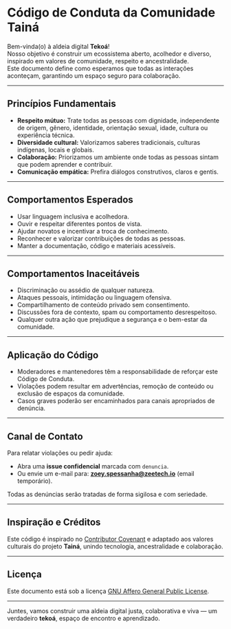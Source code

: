 # Código de Conduta da Comunidade Tainá

Bem-vinda(o) à aldeia digital **Tekoá**!  
Nosso objetivo é construir um ecossistema aberto, acolhedor e diverso, inspirado em valores de comunidade, respeito e ancestralidade.  
Este documento define como esperamos que todas as interações aconteçam, garantindo um espaço seguro para colaboração.

---

## Princípios Fundamentais

- **Respeito mútuo:** Trate todas as pessoas com dignidade, independente de origem, gênero, identidade, orientação sexual, idade, cultura ou experiência técnica.
- **Diversidade cultural:** Valorizamos saberes tradicionais, culturas indígenas, locais e globais.
- **Colaboração:** Priorizamos um ambiente onde todas as pessoas sintam que podem aprender e contribuir.
- **Comunicação empática:** Prefira diálogos construtivos, claros e gentis.

---

## Comportamentos Esperados

- Usar linguagem inclusiva e acolhedora.
- Ouvir e respeitar diferentes pontos de vista.
- Ajudar novatos e incentivar a troca de conhecimento.
- Reconhecer e valorizar contribuições de todas as pessoas.
- Manter a documentação, código e materiais acessíveis.

---

## Comportamentos Inaceitáveis

- Discriminação ou assédio de qualquer natureza.
- Ataques pessoais, intimidação ou linguagem ofensiva.
- Compartilhamento de conteúdo privado sem consentimento.
- Discussões fora de contexto, spam ou comportamento desrespeitoso.
- Qualquer outra ação que prejudique a segurança e o bem-estar da comunidade.

---

## Aplicação do Código

- Moderadores e mantenedores têm a responsabilidade de reforçar este Código de Conduta.
- Violações podem resultar em advertências, remoção de conteúdo ou exclusão de espaços da comunidade.
- Casos graves poderão ser encaminhados para canais apropriados de denúncia.

---

## Canal de Contato

Para relatar violações ou pedir ajuda:

- Abra uma **issue confidencial** marcada com `denuncia`.
- Ou envie um e-mail para: **zoey.spessanha@zeetech.io** (email temporário).

Todas as denúncias serão tratadas de forma sigilosa e com seriedade.

---

## Inspiração e Créditos

Este código é inspirado no [Contributor Covenant](https://www.contributor-covenant.org/) e adaptado aos valores culturais do projeto **Tainá**, unindo tecnologia, ancestralidade e colaboração.

---

## Licença

Este documento está sob a licença [GNU Affero General Public License](LICENSE).

---

Juntes, vamos construir uma aldeia digital justa, colaborativa e viva — um verdadeiro **tekoá**, espaço de encontro e aprendizado.

